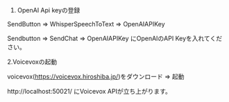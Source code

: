 1. OpenAI Api keyの登録

SendButton => WhisperSpeechToText => OpenAIAPIKey

Sendbutton => SendChat => OpenAIAPIKey
にOpenAIのAPI Keyを入れてください。


2.Voicevoxの起動

voicevox(https://voicevox.hiroshiba.jp/)をダウンロード => 起動

http://localhost:50021/ にVoicevox APIが立ち上がります。
